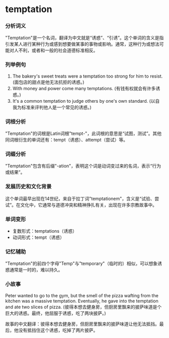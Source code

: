 # temptation

### 分析词义

  

"Temptation"是一个名词，翻译为中文就是“诱惑”、“引诱”。这个单词的含义是指引发某人进行某种行为或感到想要做某事的事物或影响。通常，这种行为或想法可能对人不利，或者和一般的社会道德标准相反。

  

### 列举例句

  

1.  The bakery's sweet treats were a temptation too strong for him to resist. (面包店的甜点是他无法抗拒的诱惑。)
2.  With money and power come many temptations. (有钱有权就会有许多诱惑。)
3.  It's a common temptation to judge others by one's own standard. (以自我为标准来评判他人是一个常见的诱惑。)

  

### 词根分析

  

"Temptation"的词根是Latin词根"tempt-"，此词根的意思是“试图，测试”。其他同词根衍生的单词还有：tempt（诱惑）、attempt（尝试）等。

  

### 词缀分析

  

"Temptation"包含有后缀"-ation"，表明这个词是动词变过来的名词，表示“行为或结果”。

  

### 发展历史和文化背景

  

这个单词最早出现在14世纪，来自于拉丁词"temptationem"，含义是“试验、尝试”。在文化中，它通常与道德冲突和精神挣扎有关，出现在许多宗教故事中。

  

### 单词变形

  

*   复数形式：temptations（诱惑）
*   动词形式：tempt（诱惑）

  

### 记忆辅助

  

"Temptation"的前四个字母"Temp"与"temporary"（临时的）相似，可以想象诱惑通常是一时的，难以持久。

  

### 小故事

  

Peter wanted to go to the gym, but the smell of the pizza wafting from the kitchen was a massive temptation. Eventually, he gave into the temptation and ate two slices of pizza. (彼得本想去健身房，但厨房里飘来的披萨味道是个巨大的诱惑。最终，他屈服于诱惑，吃了两块披萨。)

  

故事的中文翻译：彼得本想去健身房，但厨房里飘来的披萨味道让他无法抵挡。最后，他没有抵挡住这个诱惑，吃掉了两片披萨。
